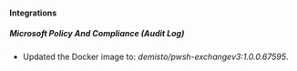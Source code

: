 
#### Integrations

##### Microsoft Policy And Compliance (Audit Log)

- Updated the Docker image to: *demisto/pwsh-exchangev3:1.0.0.67595*.
